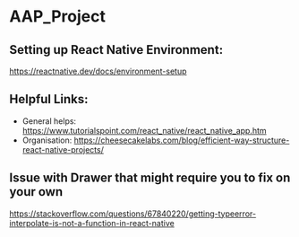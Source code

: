# AAP_Project

## Setting up React Native Environment:
https://reactnative.dev/docs/environment-setup

## Helpful Links:
- General helps: https://www.tutorialspoint.com/react_native/react_native_app.htm
- Organisation: https://cheesecakelabs.com/blog/efficient-way-structure-react-native-projects/

## Issue with Drawer that might require you to fix on your own
https://stackoverflow.com/questions/67840220/getting-typeerror-interpolate-is-not-a-function-in-react-native

